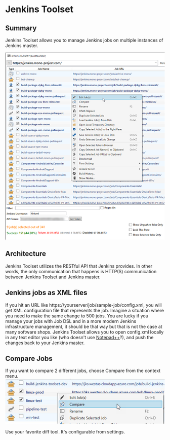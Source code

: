 # Jenkins Toolset

## Summary
Jenkins Toolset allows you to manage Jenkins jobs on multiple instances of Jenkins master. 

<img src="imgs/front.png"/>

## Architecture
Jenkins Toolset utilizes the RESTful API that Jenkins provides. In other words, the only communication that happens is HTTP(S) communication between Jenkins Toolset and Jenkins master.

## Jenkins jobs as XML files
If you hit an URL like https://yourserver/job/sample-job/config.xml, you will get XML configuration file that represents the job. Imagine a situation where you need to make the same change to 500 jobs. You are lucky if you manage your jobs with Job DSL and in a more modern Jenkins infrastructure management, it should be that way but that is not the case at many software shops. Jenkins Toolset allows you to open config.xml locally in any text editor you like (who doesn\'t use <a href="https://notepad-plus-plus.org/">Notepad++</a>?), and push the changes back to your Jenkins master.

## Compare Jobs
If you want to compare 2 different jobs, choose Compare from the context menu. 
<img src="imgs/compare.jpg"/>

Use your favorite diff tool. It's configurable from settings.